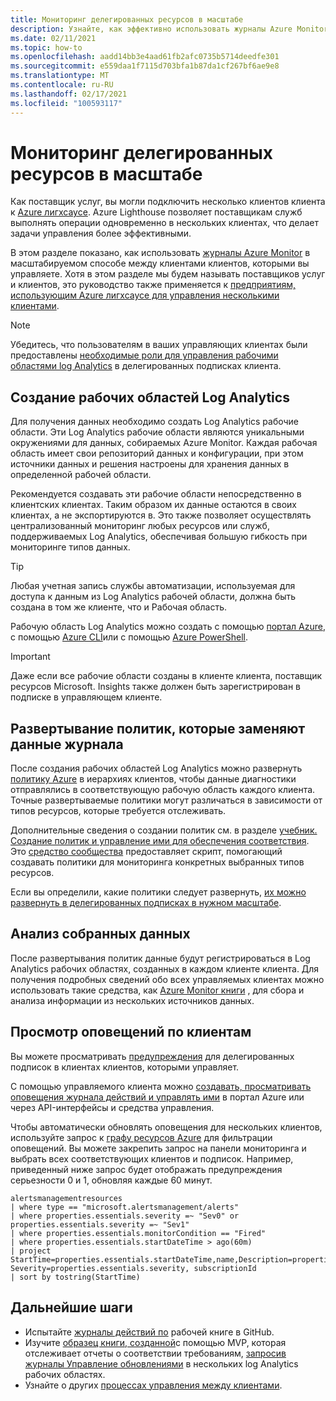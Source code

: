 ```yaml
---
title: Мониторинг делегированных ресурсов в масштабе
description: Узнайте, как эффективно использовать журналы Azure Monitor в масштабируемом способе между клиентами клиентов, которыми вы управляете.
ms.date: 02/11/2021
ms.topic: how-to
ms.openlocfilehash: aadd14bb3e4aad61fb2afc0735b5714deedfe301
ms.sourcegitcommit: e559daa1f7115d703bfa1b87da1cf267bf6ae9e8
ms.translationtype: MT
ms.contentlocale: ru-RU
ms.lasthandoff: 02/17/2021
ms.locfileid: "100593117"
---
```

# <a name="monitor-delegated-resources-at-scale"></a>Мониторинг делегированных ресурсов в масштабе

Как поставщик услуг, вы могли подключить несколько клиентов клиента к [Azure лигхсаусе](../overview.md). Azure Lighthouse позволяет поставщикам служб выполнять операции одновременно в нескольких клиентах, что делает задачи управления более эффективными.

В этом разделе показано, как использовать [журналы Azure Monitor](../../azure-monitor/logs/data-platform-logs.md) в масштабируемом способе между клиентами клиентов, которыми вы управляете. Хотя в этом разделе мы будем называть поставщиков услуг и клиентов, это руководство также применяется к [предприятиям, использующим Azure лигхсаусе для управления несколькими клиентами](../concepts/enterprise.md).

> [!NOTE]
> Убедитесь, что пользователям в ваших управляющих клиентах были предоставлены [необходимые роли для управления рабочими областями log Analytics](../../azure-monitor/logs/manage-access.md#manage-access-using-azure-permissions) в делегированных подписках клиента.

## <a name="create-log-analytics-workspaces"></a>Создание рабочих областей Log Analytics

Для получения данных необходимо создать Log Analytics рабочие области. Эти Log Analytics рабочие области являются уникальными окружениями для данных, собираемых Azure Monitor. Каждая рабочая область имеет свои репозиторий данных и конфигурации, при этом источники данных и решения настроены для хранения данных в определенной рабочей области.

Рекомендуется создавать эти рабочие области непосредственно в клиентских клиентах. Таким образом их данные остаются в своих клиентах, а не экспортируются в. Это также позволяет осуществлять централизованный мониторинг любых ресурсов или служб, поддерживаемых Log Analytics, обеспечивая большую гибкость при мониторинге типов данных.

> [!TIP]
> Любая учетная запись службы автоматизации, используемая для доступа к данным из Log Analytics рабочей области, должна быть создана в том же клиенте, что и Рабочая область.

Рабочую область Log Analytics можно создать с помощью [портал Azure](../../azure-monitor/logs/quick-create-workspace.md), с помощью [Azure CLI](../../azure-monitor/logs/quick-create-workspace-cli.md)или с помощью [Azure PowerShell](../../azure-monitor/logs/powershell-workspace-configuration.md).

> [!IMPORTANT]
> Даже если все рабочие области созданы в клиенте клиента, поставщик ресурсов Microsoft. Insights также должен быть зарегистрирован в подписке в управляющем клиенте.

## <a name="deploy-policies-that-log-data"></a>Развертывание политик, которые заменяют данные журнала

После создания рабочих областей Log Analytics можно развернуть [политику Azure](../../governance/policy/index.yml) в иерархиях клиентов, чтобы данные диагностики отправлялись в соответствующую рабочую область каждого клиента. Точные развертываемые политики могут различаться в зависимости от типов ресурсов, которые требуется отслеживать.

Дополнительные сведения о создании политик см. в разделе [учебник. Создание политик и управление ими для обеспечения соответствия](../../governance/policy/tutorials/create-and-manage.md). Это [средство сообщества](https://github.com/Azure/Azure-Lighthouse-samples/tree/master/tools/azure-diagnostics-policy-generator) предоставляет скрипт, помогающий создавать политики для мониторинга конкретных выбранных типов ресурсов.

Если вы определили, какие политики следует развернуть, [их можно развернуть в делегированных подписках в нужном масштабе](policy-at-scale.md).

## <a name="analyze-the-gathered-data"></a>Анализ собранных данных

После развертывания политик данные будут регистрироваться в Log Analytics рабочих областях, созданных в каждом клиенте клиента. Для получения подробных сведений обо всех управляемых клиентах можно использовать такие средства, как [Azure Monitor книги](../../azure-monitor/visualize/workbooks-overview.md) , для сбора и анализа информации из нескольких источников данных.

## <a name="view-alerts-across-customers"></a>Просмотр оповещений по клиентам

Вы можете просматривать [предупреждения](../../azure-monitor/alerts/alerts-overview.md) для делегированных подписок в клиентах клиентов, которыми управляет.

С помощью управляемого клиента можно [создавать, просматривать оповещения журнала действий и управлять ими](../../azure-monitor/platform/alerts-activity-log.md) в портал Azure или через API-интерфейсы и средства управления.

Чтобы автоматически обновлять оповещения для нескольких клиентов, используйте запрос к [графу ресурсов Azure](../../governance/resource-graph/overview.md) для фильтрации оповещений. Вы можете закрепить запрос на панели мониторинга и выбрать всех соответствующих клиентов и подписок. Например, приведенный ниже запрос будет отображать предупреждения серьезности 0 и 1, обновляя каждые 60 минут.

```kusto
alertsmanagementresources
| where type == "microsoft.alertsmanagement/alerts"
| where properties.essentials.severity =~ "Sev0" or properties.essentials.severity =~ "Sev1"
| where properties.essentials.monitorCondition == "Fired"
| where properties.essentials.startDateTime > ago(60m)
| project StartTime=properties.essentials.startDateTime,name,Description=properties.essentials.description, Severity=properties.essentials.severity, subscriptionId
| sort by tostring(StartTime)
```

## <a name="next-steps"></a>Дальнейшие шаги

- Испытайте [журналы действий по](https://github.com/Azure/Azure-Lighthouse-samples/tree/master/templates/workbook-activitylogs-by-domain) рабочей книге в GitHub.
- Изучите [образец книги, созданной](https://github.com/scautomation/Azure-Automation-Update-Management-Workbooks)с помощью MVP, которая отслеживает отчеты о соответствии требованиям, [запросив журналы Управление обновлениями](../../automation/update-management/query-logs.md) в нескольких log Analytics рабочих областях. 
- Узнайте о других [процессах управления между клиентами](../concepts/cross-tenant-management-experience.md).
